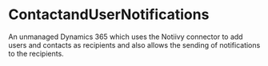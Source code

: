 # ContactandUserNotifications
An unmanaged Dynamics 365 which uses the Notiivy connector to add users and contacts as recipients and also allows the sending of notifications to the recipients.
